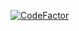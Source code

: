 [![CodeFactor](https://www.codefactor.io/repository/github/lrnxzz/csv-filter/badge)](https://www.codefactor.io/repository/github/lrnxzz/csv-filter)